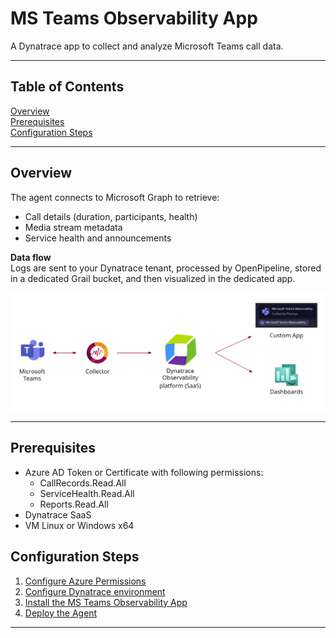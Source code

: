 # MS Teams Observability App

A Dynatrace app to collect and analyze Microsoft Teams call data.

---

## Table of Contents

[Overview](#overview)  
[Prerequisites](#prerequisites)  
[Configuration Steps](#configuration-steps)  


---

## Overview

The agent connects to Microsoft Graph to retrieve:

- Call details (duration, participants, health)
- Media stream metadata 
- Service health and announcements  

**Data flow**  
Logs are sent to your Dynatrace tenant, processed by OpenPipeline, stored in a dedicated Grail bucket, and then visualized in the dedicated app.

<p align="center">
  <img src="./src/assets/images/architecture.png" width=900>
</p>

---

## Prerequisites

- Azure AD Token or Certificate with following permissions:
  - CallRecords.Read.All
  - ServiceHealth.Read.All
  - Reports.Read.All
- Dynatrace SaaS
- VM Linux or Windows x64

## Configuration Steps

1. [Configure Azure Permissions](./wiki/azure-permissions)
2. [Configure Dynatrace environment](./wiki/dynatrace-setup)
3. [Install the MS Teams Observability App](./wiki/app-installation)
4. [Deploy the Agent](./wiki/agent-deployment)

---